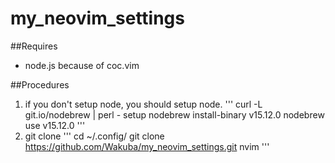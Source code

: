 # my_neovim_settings

##Requires
- node.js because of coc.vim

##Procedures
1. if you don't setup node, you should setup node.
'''
curl -L git.io/nodebrew | perl - setup
nodebrew install-binary v15.12.0
nodebrew use v15.12.0
'''
2. git clone
'''
cd ~/.config/
git clone https://github.com/Wakuba/my_neovim_settings.git nvim 
'''

